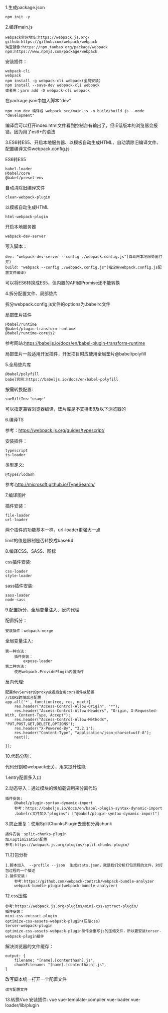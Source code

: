 1.生成package.json

    npm init -y

2.编译main.js

    webpack官网地址:https://webpack.js.org/
    github:https://github.com/webpack/webpack
    淘宝镜像:https://npm.taobao.org/package/webpack
    npm:https://www.npmjs.com/package/webpack

安装插件：

    webpack-cli
    webpack
    npm install -g webpack-cli webpack(全局安装)
    npm install --save-dev webpack-cli webpack
    或者用：yarn add -D webpack-cli webpack

在package.json中加入脚本"dev"

    npm run dev 编译或 webpack src/main.js -o build/build.js --mode "development"

编译后可以打开index.html文件看到控制台有输出了，但IE低版本的浏览器会报错，因为用了es6+的语法

3.ES6转ES5、开启本地服务器、以模板自动生成HTML、自动清除旧编译文件、配置编译文件webpack.config.js

ES6转ES5

    babel-loader
    @babel/core
    @babel/preset-env

自动清除旧编译文件

    clean-webpack-plugin

以模板自动生成HTML

    html-webpack-plugin

开启本地服务器

    webpack-dev-server

写入脚本：

    dev: "webpack-dev-server --config ./webpack.config.js"(自动用本地服务器打开)
    build: "webpack --config ./webpack.config.js"(指定用webpack.config.js配置文件编译)

可以将ES6转换成ES5，但内置的API如Promise还不能转换

4.拆分配置文件、局部垫片

拆分webpack.config.js文件的options为.babelrc文件

局部垫片插件

    @babel/runtime
    @babel/plugin-transform-runtime
    @babel/runtime-corejs2

参考网站:https://babeljs.io/docs/en/babel-plugin-transform-runtime 

局部垫片一般适用开发插件，开发项目时应使用全局垫片@babel/polyfill

5.全局垫片库

    @babel/polyfill
    babel官网:https://babeljs.io/docs/en/babel-polyfill

按需转换配置:

    sueBiltIns:"usage"

可以指定兼容浏览器编译，垫片库是不支持IE8及以下浏览器的

6.编译TS

参考：https://webpack.js.org/guides/typescript/

安装插件：

    typescript
    ts-loader

类型定义:

    @types/lodash

参考:http://microsoft.github.io/TypeSearch/

7.编译图片

插件安装：

    file-loader
    url-loader

两个插件的功能基本一样，url-loader更强大一点

limit的值是限制是否转换成base64

8.编译CSS、SASS、图标

css插件安装:

    css-loader
    style-loader

sass插件安装:

    sass-loader
    node-sass

9.配置拆分、全局变量注入、反向代理

配置拆分：

    安装插件：webpack-merge

全局变量注入:

    第一种方法：
        插件安装：
            expose-loader
    第二种方法：
        使用webpack.ProvidePlugin内置插件

反向代理:

    配置devServer的proxy或者后台用cors插件或配置
    //CORS跨域后台配置
    app.all('*', function(req, res, next){
        res.header("Access-Control-Allow-Origin", "*");
        res.header("Access-Control-Allow-Headers", "Origin, X-Requested-With, Content-Type, Accept");
        res.header("Access-Control-Allow-Methods", "PUT,POST,GET,DELETE,OPTIONS");
        res.header("X-Powered-By", "3.2.1");
        res.header("Content-Type", "application/json;charset=utf-8");
        next();

    });

10.代码分割：

代码分割和webpack无关，用来提升性能

1.entry配置多入口

2.动态导入：通过模块的懒加载调用来分离代码

    插件安装:
        @babel/plugin-syntax-dynamic-import
        参考：https://babeljs.io/docs/en/babel-plugin-syntax-dynamic-import
        .babelrc文件加入"plugins": ["@babel/plugin-syntax-dynamic-import"]

3.防止重复：使用SplitChunksPlugin去重和分离chunk

    插件安装：split-chunks-plugin
    加入optimization配置
    参考:https://webpack.js.org/plugins/split-chunks-plugin/

11.打包分析

    1.脚本加入  --profile --json  生成stats.json，就是我们分析打包流程的文件，对打包过程的一个描述
    2.插件安装：
        参考:https://github.com/webpack-contrib/webpack-bundle-analyzer
        webpack-bundle-plugin(webpack-bundle-analyzer)
    
12.css压缩

    参考:https://webpack.js.org/plugins/mini-css-extract-plugin/
    插件安装：
    mini-css-extract-plugin
    optimize-css-assets-webpack-plugin(压缩css)
    terser-webpack-plugin
    optimize-css-assets-webpack-plugin插件会重写js的压缩文件，所以要安装terser-webpack-plugin插件

解决浏览器的文件缓存：

    output: {
        filename: "[name].[contenthash].js",
        chunkFilename: "[name].[contenthash].js",
    }

改写脚本统一打开一个配置文件

    改写配置文件

13.转换Vue
    安装插件:
    vue
    vue-template-compiler
    vue-loader
    vue-loader/lib/plugin
